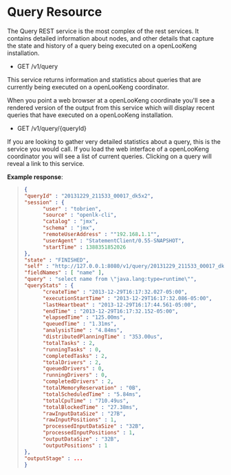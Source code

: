 
Query Resource
==============

The Query REST service is the most complex of the rest services. It
contains detailed information about nodes, and other details that
capture the state and history of a query being executed on a openLooKeng
installation.

- GET /v1/query

This service returns information and statistics about queries that are
currently being executed on a openLooKeng coordinator.

When you point a web browser at a openLooKeng coordinate you\'ll see a rendered
version of the output from this service which will display recent
queries that have executed on a openLooKeng installation.
   

- GET /v1/query/{queryId}

If you are looking to gather very detailed statistics about a query,
this is the service you would call. If you load the web interface of a
openLooKeng coordinator you will see a list of current queries. Clicking on a
query will reveal a link to this service.

**Example response**:

> ``` json
> {
> "queryId" : "20131229_211533_00017_dk5x2",
> "session" : {
>       "user" : "tobrien",
>       "source" : "openlk-cli",
>       "catalog" : "jmx",
>       "schema" : "jmx",
>       "remoteUserAddress" : ""192.168.1.1"",
>       "userAgent" : "StatementClient/0.55-SNAPSHOT",
>       "startTime" : 1388351852026
> },
> "state" : "FINISHED",
> "self" : "http://127.0.0.1:8080/v1/query/20131229_211533_00017_dk5x2",
> "fieldNames" : [ "name" ],
> "query" : "select name from \"java.lang:type=runtime\"",
> "queryStats" : {
>       "createTime" : "2013-12-29T16:17:32.027-05:00",
>       "executionStartTime" : "2013-12-29T16:17:32.086-05:00",
>       "lastHeartbeat" : "2013-12-29T16:17:44.561-05:00",
>       "endTime" : "2013-12-29T16:17:32.152-05:00",
>       "elapsedTime" : "125.00ms",
>       "queuedTime" : "1.31ms",
>       "analysisTime" : "4.84ms",
>       "distributedPlanningTime" : "353.00us",
>       "totalTasks" : 2,
>       "runningTasks" : 0,
>       "completedTasks" : 2,
>       "totalDrivers" : 2,
>       "queuedDrivers" : 0,
>       "runningDrivers" : 0,
>       "completedDrivers" : 2,
>       "totalMemoryReservation" : "0B",
>       "totalScheduledTime" : "5.84ms",
>       "totalCpuTime" : "710.49us",
>       "totalBlockedTime" : "27.38ms",
>       "rawInputDataSize" : "27B",
>       "rawInputPositions" : 1,
>       "processedInputDataSize" : "32B",
>       "processedInputPositions" : 1,
>       "outputDataSize" : "32B",
>       "outputPositions" : 1
> },
> "outputStage" : ...
> }
> ```
   
